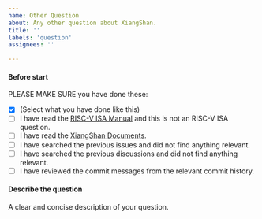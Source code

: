 ```yaml
---
name: Other Question
about: Any other question about XiangShan.
title: ''
labels: 'question'
assignees: ''

---
```


<!-- 您可以使用中文或英文提问，我们推荐使用英文。 -->

#### Before start
PLEASE MAKE SURE you have done these: <!-- 请确保您已经做过以下事情 -->
- [x] (Select what you have done like this) <!-- 像这样选择您已经做过的事情 -->
- [ ] I have read the [RISC-V ISA Manual](https://github.com/riscv/riscv-isa-manual) and this is not an RISC-V ISA question. <!-- 我已经阅读过 RISC-V 指令集手册，这不是一个指令集相关的问题 -->
- [ ] I have read the [XiangShan Documents](https://xiangshan-doc.readthedocs.io/zh_CN/latest). <!-- 我已经阅读过香山文档 -->
- [ ] I have searched the previous issues and did not find anything relevant. <!-- 我已经搜索过之前的 issue，并没有找到相关的 -->
- [ ] I have searched the previous discussions and did not find anything relevant. <!-- 我已经搜索过之前的 discussions，并没有找到相关的 -->
- [ ] I have reviewed the commit messages from the relevant commit history. <!-- 我已经查看过相关提交的提交信息 -->

#### Describe the question <!-- 描述您的问题 -->
A clear and concise description of your question.
